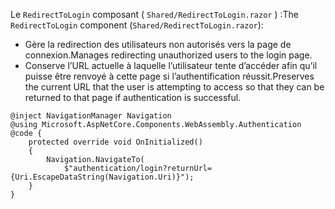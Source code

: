 <span data-ttu-id="a5dc2-101">Le `RedirectToLogin` composant ( `Shared/RedirectToLogin.razor` ) :</span><span class="sxs-lookup"><span data-stu-id="a5dc2-101">The `RedirectToLogin` component (`Shared/RedirectToLogin.razor`):</span></span>

* <span data-ttu-id="a5dc2-102">Gère la redirection des utilisateurs non autorisés vers la page de connexion.</span><span class="sxs-lookup"><span data-stu-id="a5dc2-102">Manages redirecting unauthorized users to the login page.</span></span>
* <span data-ttu-id="a5dc2-103">Conserve l’URL actuelle à laquelle l’utilisateur tente d’accéder afin qu’il puisse être renvoyé à cette page si l’authentification réussit.</span><span class="sxs-lookup"><span data-stu-id="a5dc2-103">Preserves the current URL that the user is attempting to access so that they can be returned to that page if authentication is successful.</span></span>

```razor
@inject NavigationManager Navigation
@using Microsoft.AspNetCore.Components.WebAssembly.Authentication
@code {
    protected override void OnInitialized()
    {
        Navigation.NavigateTo(
            $"authentication/login?returnUrl={Uri.EscapeDataString(Navigation.Uri)}");
    }
}
```
